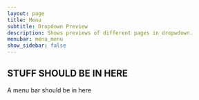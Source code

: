 ```yaml
---
layout: page
title: Menu
subtitle: Dropdown Preview
description: Shows previews of different pages in dropwdown.
menubar: menu_menu
show_sidebar: false
---
```


## STUFF SHOULD BE IN HERE

A menu bar should be in here 